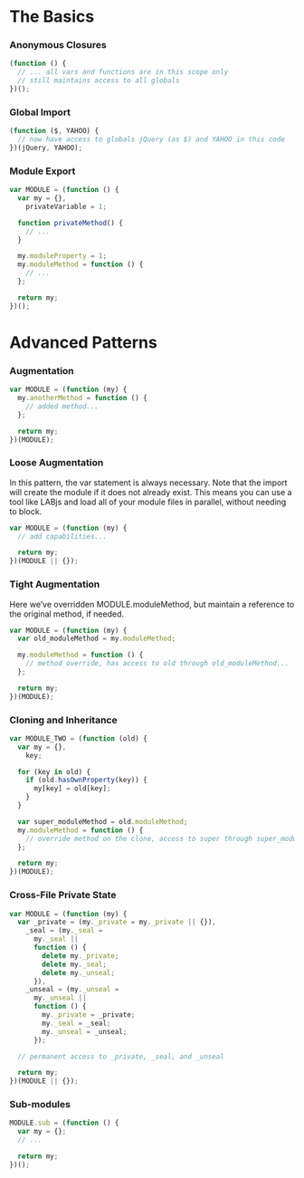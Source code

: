 # The Basics

### Anonymous Closures

```javascript
(function () {
  // ... all vars and functions are in this scope only
  // still maintains access to all globals
})();
```

### Global Import

```javascript
(function ($, YAHOO) {
  // now have access to globals jQuery (as $) and YAHOO in this code
})(jQuery, YAHOO);
```

### Module Export

```javascript
var MODULE = (function () {
  var my = {},
    privateVariable = 1;

  function privateMethod() {
    // ...
  }

  my.moduleProperty = 1;
  my.moduleMethod = function () {
    // ...
  };

  return my;
})();
```

# Advanced Patterns

### Augmentation

```javascript
var MODULE = (function (my) {
  my.anotherMethod = function () {
    // added method...
  };

  return my;
})(MODULE);
```

### Loose Augmentation

In this pattern, the var statement is always necessary. Note that the import will create the module if it does not already exist. This means you can use a tool like LABjs and load all of your module files in parallel, without needing to block.

```javascript
var MODULE = (function (my) {
  // add capabilities...

  return my;
})(MODULE || {});
```

### Tight Augmentation

Here we’ve overridden MODULE.moduleMethod, but maintain a reference to the original method, if needed.

```javascript
var MODULE = (function (my) {
  var old_moduleMethod = my.moduleMethod;

  my.moduleMethod = function () {
    // method override, has access to old through old_moduleMethod...
  };

  return my;
})(MODULE);
```

### Cloning and Inheritance

```javascript
var MODULE_TWO = (function (old) {
  var my = {},
    key;

  for (key in old) {
    if (old.hasOwnProperty(key)) {
      my[key] = old[key];
    }
  }

  var super_moduleMethod = old.moduleMethod;
  my.moduleMethod = function () {
    // override method on the clone, access to super through super_moduleMethod
  };

  return my;
})(MODULE);
```

### Cross-File Private State

```javascript
var MODULE = (function (my) {
  var _private = (my._private = my._private || {}),
    _seal = (my._seal =
      my._seal ||
      function () {
        delete my._private;
        delete my._seal;
        delete my._unseal;
      }),
    _unseal = (my._unseal =
      my._unseal ||
      function () {
        my._private = _private;
        my._seal = _seal;
        my._unseal = _unseal;
      });

  // permanent access to _private, _seal, and _unseal

  return my;
})(MODULE || {});
```

### Sub-modules

```javascript
MODULE.sub = (function () {
  var my = {};
  // ...

  return my;
})();
```
